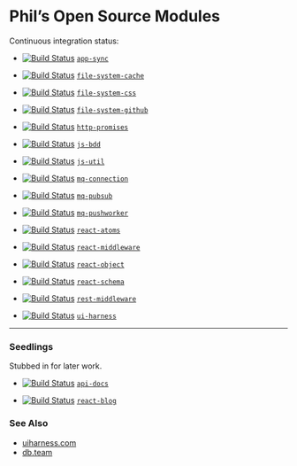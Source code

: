 # Phil’s Open Source Modules
Continuous integration status:



- [![Build Status](https://travis-ci.org/philcockfield/app-sync.svg)](https://travis-ci.org/philcockfield/app-sync) [`app-sync`](https://github.com/philcockfield/app-sync)

- [![Build Status](https://travis-ci.org/philcockfield/file-system-cache.svg)](https://travis-ci.org/philcockfield/file-system-cache) [`file-system-cache`](https://github.com/philcockfield/file-system-cache)

- [![Build Status](https://travis-ci.org/philcockfield/file-system-css.svg?branch=master)](https://travis-ci.org/philcockfield/file-system-css) [`file-system-css`](https://github.com/philcockfield/file-system-css)

- [![Build Status](https://travis-ci.org/philcockfield/file-system-github.svg)](https://travis-ci.org/philcockfield/file-system-github) [`file-system-github`](https://github.com/philcockfield/file-system-github)

- [![Build Status](https://travis-ci.org/philcockfield/http-promises.svg)](https://travis-ci.org/philcockfield/http-promises) [`http-promises`](https://github.com/philcockfield/http-promises)

- [![Build Status](https://travis-ci.org/philcockfield/js-bdd.svg)](https://travis-ci.org/philcockfield/js-bdd) [`js-bdd`](https://github.com/philcockfield/js-bdd)

- [![Build Status](https://travis-ci.org/philcockfield/js-util.svg?branch=master)](https://travis-ci.org/philcockfield/js-util) [`js-util`](https://github.com/philcockfield/js-util)

- [![Build Status](https://travis-ci.org/philcockfield/mq-connection.svg)](https://travis-ci.org/philcockfield/mq-connection) [`mq-connection`](https://github.com/philcockfield/mq-connection)

- [![Build Status](https://travis-ci.org/philcockfield/mq-pubsub.svg)](https://travis-ci.org/philcockfield/mq-pubsub) [`mq-pubsub`](https://github.com/philcockfield/mq-pubsub)

- [![Build Status](https://travis-ci.org/philcockfield/mq-pushworker.svg)](https://travis-ci.org/philcockfield/mq-pushworker) [`mq-pushworker`](https://github.com/philcockfield/mq-pushworker)

- [![Build Status](https://travis-ci.org/philcockfield/react-atoms.svg?branch=master)](https://travis-ci.org/philcockfield/react-atoms) [`react-atoms`](https://github.com/philcockfield/react-atoms)

- [![Build Status](https://travis-ci.org/philcockfield/react-middleware.svg?branch=master)](https://travis-ci.org/philcockfield/react-middleware) [`react-middleware`](https://github.com/philcockfield/react-middleware)

- [![Build Status](https://travis-ci.org/philcockfield/react-object.svg?branch=master)](https://travis-ci.org/philcockfield/react-object) [`react-object`](https://github.com/philcockfield/react-object)

- [![Build Status](https://travis-ci.org/philcockfield/react-schema.svg?branch=master)](https://travis-ci.org/philcockfield/react-schema) [`react-schema`](https://github.com/philcockfield/react-schema)

- [![Build Status](https://travis-ci.org/philcockfield/rest-middleware.svg?branch=master)](https://travis-ci.org/philcockfield/rest-middleware) [`rest-middleware`](https://github.com/philcockfield/rest-middleware)

- [![Build Status](https://travis-ci.org/philcockfield/ui-harness.svg)](https://travis-ci.org/philcockfield/ui-harness) [`ui-harness`](https://github.com/philcockfield/ui-harness)


---

### Seedlings
Stubbed in for later work.

- [![Build Status](https://travis-ci.org/philcockfield/api-docs.svg)](https://travis-ci.org/philcockfield/api-docs) [`api-docs`](https://github.com/philcockfield/api-docs)

- [![Build Status](https://travis-ci.org/philcockfield/react-blog.svg)](https://travis-ci.org/philcockfield/react-blog) [`react-blog`](https://github.com/philcockfield/react-blog)



### See Also

- [uiharness.com](http://uiharness.com/)
- [db.team](http://db.team/)
